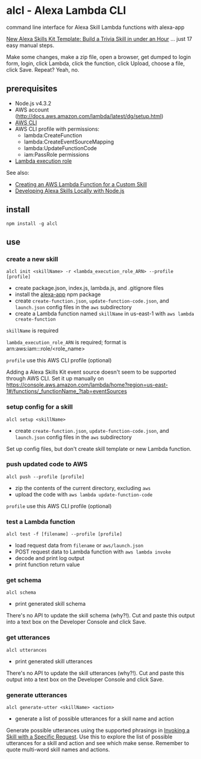 # alcl - Alexa Lambda CLI

command line interface for Alexa Skill Lambda functions with alexa-app

[New Alexa Skills Kit Template: Build a Trivia Skill in under an Hour](https://developer.amazon.com/public/community/post/TxDJWS16KUPVKO/New-Alexa-Skills-Kit-Template-Build-a-Trivia-Skill-in-under-an-Hou) ... just 17 easy manual steps.  

Make some changes, make a zip file, open a browser, get dumped to login form, login, click Lambda, click the function, click Upload, choose a file, click Save.  Repeat? Yeah, no.

## prerequisites

- Node.js v4.3.2
- AWS account (http://docs.aws.amazon.com/lambda/latest/dg/setup.html)
- [AWS CLI](http://docs.aws.amazon.com/cli/latest/userguide/installing.html)
- AWS CLI profile with permissions:
    - lambda:CreateFunction
    - lambda:CreateEventSourceMapping
    - lambda:UpdateFunctionCode
    - iam:PassRole permissions
- [Lambda execution role](http://docs.aws.amazon.com/lambda/latest/dg/with-s3-example-create-iam-role.html)

See also:
- [Creating an AWS Lambda Function for a Custom Skill](https://developer.amazon.com/public/solutions/alexa/alexa-skills-kit/docs/developing-an-alexa-skill-as-a-lambda-function)
- [Developing Alexa Skills Locally with Node.js](https://developer.amazon.com/public/community/post/Tx3DV6ANE5HTG9H/Big-Nerd-Ranch-Series-Developing-Alexa-Skills-Locally-with-Node-js-Setting-Up-Yo)


## install

    npm install -g alcl

## use

### create a new skill

    alcl init <skillName> -r <lambda_execution_role_ARN> --profile [profile]

- create package.json, index.js, lambda.js, and .gitignore files
- install the [alexa-app](https://www.npmjs.com/package/alexa-app) npm package
- create `create-function.json`, `update-function-code.json`, and `launch.json` config files in the `aws` subdirectory
- create a Lambda function named `skillName` in us-east-1 with `aws lambda create-function`

`skillName` is required

`lambda_execution_role_ARN` is required; format is arn:aws:iam::<id>:role/<role_name>

`profile` use this AWS CLI profile (optional)

Adding a Alexa Skills Kit event source doesn't seem to be supported through AWS CLI.  Set it up manually on https://console.aws.amazon.com/lambda/home?region=us-east-1#/functions/_functionName_?tab=eventSources

### setup config for a skill

    alcl setup <skillName>

- create `create-function.json`, `update-function-code.json`, and `launch.json` config files in the `aws` subdirectory

Set up config files, but don't create skill template or new Lambda function.

### push updated code to AWS

    alcl push --profile [profile]

- zip the contents of the current directory, excluding `aws`
- upload the code with `aws lambda update-function-code`

`profile` use this AWS CLI profile (optional)

### test a Lambda function

    alcl test -f [filename] --profile [profile]

- load request data from `filename` or `aws/launch.json`
- POST request data to Lambda function with `aws lambda invoke`
- decode and print log output
- print function return value

### get schema

    alcl schema

- print generated skill schema

There's no API to update the skill schema (why?!).  Cut and paste this output into a text box on the Developer Console and click Save.

### get utterances

    alcl utterances

- print generated skill utterances

There's no API to update the skill utterances (why?!).  Cut and paste this output into a text box on the Developer Console and click Save.

### generate utterances

    alcl generate-utter <skillName> <action>

- generate a list of possible utterances for a skill name and action

Generate possible utterances using the supported phrasings in [Invoking a Skill with a Specific Request](https://developer.amazon.com/public/solutions/alexa/alexa-skills-kit/docs/supported-phrases-to-begin-a-conversation).  Use this to explore the list of possible utterances for a skill and action and see which make sense.  Remember to quote multi-word skill names and actions.
